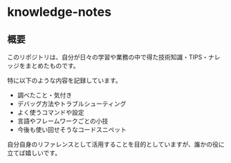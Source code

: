 # knowledge-notes

## 概要

このリポジトリは、自分が日々の学習や業務の中で得た技術知識・TIPS・ナレッジをまとめたものです。

特に以下のような内容を記録しています。

- 調べたこと・気付き
- デバッグ方法やトラブルシューティング
- よく使うコマンドや設定
- 言語やフレームワークごとの小技
- 今後も使い回せそうなコードスニペット

自分自身のリファレンスとして活用することを目的としていますが、誰かの役に立てば嬉しいです。

